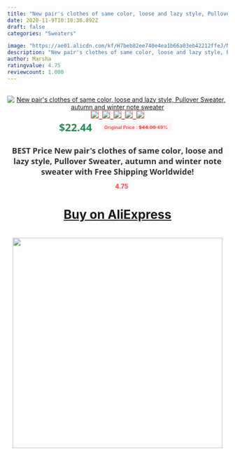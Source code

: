 ```yaml
---
title: "New pair's clothes of same color, loose and lazy style, Pullover Sweater, autumn and winter note sweater"
date: 2020-11-9T10:10:36.892Z
draft: false
categories: "Sweaters"

image: "https://ae01.alicdn.com/kf/H7beb82ee740e4ea1b66a03eb42212ffeJ/New-pair-s-clothes-of-same-color-loose-and-lazy-style-Pullover-Sweater-autumn-and-winter.jpg"
description: "New pair's clothes of same color, loose and lazy style, Pullover Sweater, autumn and winter note sweater"
author: Marsha
ratingvalue: 4.75
reviewcount: 1.000
---
```

<br>
<div style="text-align: center;">
<a href="https://s.click.aliexpress.com/e/_A3NaYH" target="_blank" rel="nofollow noopener noreferrer"><img alt="New pair's clothes of same color, loose and lazy style, Pullover Sweater, autumn and winter note sweater" class="magnifier-image" src="https://ae01.alicdn.com/kf/H7beb82ee740e4ea1b66a03eb42212ffeJ/New-pair-s-clothes-of-same-color-loose-and-lazy-style-Pullover-Sweater-autumn-and-winter.jpg_640x640.jpg">
<br>
<img style="border:1px solid salmon" src="https://ae01.alicdn.com/kf/H7beb82ee740e4ea1b66a03eb42212ffeJ/New-pair-s-clothes-of-same-color-loose-and-lazy-style-Pullover-Sweater-autumn-and-winter.jpg_120x120.jpg">&nbsp;&nbsp;<img style="border:1px solid salmon" src="https://ae01.alicdn.com/kf/Hd3c9068e14e24a8489aa9a645daf9cf0G/New-pair-s-clothes-of-same-color-loose-and-lazy-style-Pullover-Sweater-autumn-and-winter.jpg_120x120.jpg">&nbsp;&nbsp;<img style="border:1px solid salmon" src="https://ae01.alicdn.com/kf/H97954c4fba5f46428f54b6804c090c91F/New-pair-s-clothes-of-same-color-loose-and-lazy-style-Pullover-Sweater-autumn-and-winter.jpg_120x120.jpg">&nbsp;&nbsp;<img style="border:1px solid salmon" src="https://ae01.alicdn.com/kf/H27e9d608b054420fae9b36baa7dfd822O/New-pair-s-clothes-of-same-color-loose-and-lazy-style-Pullover-Sweater-autumn-and-winter.jpg_120x120.jpg">&nbsp;&nbsp;<img style="border:1px solid salmon" src="https://ae01.alicdn.com/kf/H8c9e2ba364794d69bef3efc5395816e8W/New-pair-s-clothes-of-same-color-loose-and-lazy-style-Pullover-Sweater-autumn-and-winter.jpg_120x120.jpg"></a></div><br0>
<div style="text-align: center;"><span style="background-color: white; border: 0px; box-sizing: border-box; color: seagreen; display: inline-block; font-family: &quot;open sans&quot; , &quot;arial&quot; , &quot;helvetica&quot; , sans-serif , &quot;heiti&quot;; font-size: 24px; font-stretch: inherit; font-weight: 700; line-height: inherit; margin: 0px 10px 0px 0px; padding: 0px; vertical-align: middle;">$22.44 </span>
<span style="background: rgb(255 , 241 , 241); border-radius: 3px; border: 0px; box-sizing: border-box; color: #ff4747; display: inline-block; font-family: inherit; font-size: 12px; font-stretch: inherit; font-style: inherit; font-variant: inherit; font-weight: 600; line-height: inherit; margin: 0px; padding: 2px 5px; transform: scale(0.9); vertical-align: middle;">Original Price : <b style="text-decoration: line-through;">$44.00 </b> 49%&nbsp;&nbsp;</span></div>
<h1 style="color: #333333; display: inline-block; font-family: &quot;open sans&quot; , &quot;arial&quot; , &quot;helvetica&quot; , sans-serif , &quot;heiti&quot;; font-size: 18px; font-stretch: inherit; font-weight: 700; text-align: center;">BEST Price New pair's clothes of same color, loose and lazy style, Pullover Sweater, autumn and winter note sweater with Free Shipping Worldwide!</h1>
<div style="color: #ff4747; text-align: center;">
<img src="https://4.bp.blogspot.com/-M0ZcTcb-5uY/XleCXlxnR4I/AAAAAAAAAEc/OrjgMkXV1oMQFaCRZj5HQwOCBcu3w1FegCPcBGAYYCw/s1600/star.png" style="height: 15px;">&nbsp;<b>4.75</b></div>
<div class="button_cont" align="center"><a class="buynow_a" href="https://s.click.aliexpress.com/e/_A3NaYH" target="_blank" rel="nofollow noopener noreferrer"><H1>Buy on AliExpress</H1></a></div><br>
<div class="separator" style="clear: both; text-align: center;">
<img src="https://lh3.googleusercontent.com/-pTy5HemUv9M/XlePHvY0dAI/AAAAAAAAAE4/0nX5iRUoIWY8eMW9Dpxeirr157OZliDIgCLcBGAsYHQ/s1600/badge.gif" width="480">
</div>
